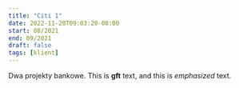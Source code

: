 ```yaml
---
title: "Citi 1"
date: 2022-11-20T09:03:20-08:00
start: 08/2021
end: 09/2021
draft: false
tags: [klient]
---
```


Dwa projekty bankowe.
This is **gft** text, and this is *emphasized* text.